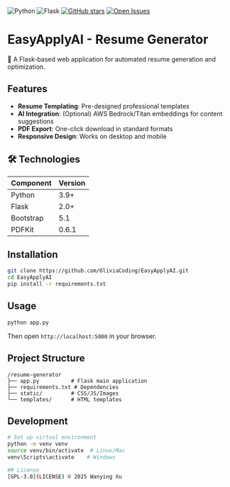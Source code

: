 ![Python](https://img.shields.io/badge/python-3.9+-blue)
![Flask](https://img.shields.io/badge/flask-2.0+-green)
[![GitHub stars](https://img.shields.io/github/stars/OliviaCoding/EasyApplyAI?style=social)](https://github.com/OliviaCoding/EasyApplyAI)
[![Open Issues](https://img.shields.io/github/issues/OliviaCoding/EasyApplyAI)](https://github.com/OliviaCoding/EasyApplyAI/issues)
# EasyApplyAI - Resume Generator

🚀 A Flask-based web application for automated resume generation and optimization.

## Features
- **Resume Templating**: Pre-designed professional templates
- **AI Integration**: (Optional) AWS Bedrock/Titan embeddings for content suggestions
- **PDF Export**: One-click download in standard formats
- **Responsive Design**: Works on desktop and mobile

## 🛠️ Technologies
| Component       | Version |
|----------------|---------|
| Python         | 3.9+    |
| Flask          | 2.0+    |
| Bootstrap      | 5.1     |
| PDFKit         | 0.6.1   |

## Installation
```bash
git clone https://github.com/OliviaCoding/EasyApplyAI.git
cd EasyApplyAI
pip install -r requirements.txt
```

## Usage
```bash
python app.py
```
Then open `http://localhost:5000` in your browser.

## Project Structure
```
/resume-generator
├── app.py          # Flask main application
├── requirements.txt # Dependencies
├── static/         # CSS/JS/Images
└── templates/      # HTML templates
```
## Development
```bash
# Set up virtual environment
python -m venv venv
source venv/bin/activate  # Linux/Mac
venv\Scripts\activate    # Windows

## License
[GPL-3.0](LICENSE) © 2025 Wanying Xu